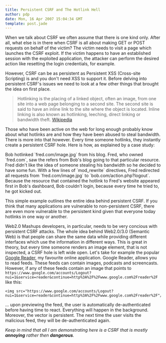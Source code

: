 ```yaml
---
title: Persistent CSRF and The Hotlink Hell
author: pdp
date: Mon, 16 Apr 2007 15:04:34 GMT
template: post.jade
---
```


When we talk about CSRF we often assume that there is one kind only. After all, what else is in there when CSRF is all about making GET or POST requests on behalf of the victim? The victim needs to visit a page which launches the CSRF exploit. If the victim happens to have an established session with the exploited application, the attacker can perform the desired action like resetting the login credentials, for example.

However, CSRF can be as persistent as Persistent XSS (Cross-site Scripting) is and you don't need XSS to support it. Before delving into persistent CSRF's issues we need to look at a few other things that brought the idea on first place.

> Hotlinking is the placing of a linked object, often an image, from one site into a web page belonging to a second site. The second site is said to have an inline link to the site where the object is located. Inline linking is also known as hotlinking, leeching, direct linking or bandwidth theft. [Wikipedia](http://en.wikipedia.org/wiki/Hotlink)

Those who have been active on the web for long enough probably know about what hotlinks are and how they have been abused to steal bandwidth. There is more into that however. Every time someone hotlinks, they instantly create a persistent CSRF hole. Here is how, as explained by a case study:

<div class="message">Bob hotlinked `fred.com/image.jpg` from his blog. Fred, who owned `fred.com`, saw the refers from Bob's blog going to that particular resource. Fred didn't like the idea of someone stealing his bandwidth so he decided to have some fun. With a few lines of `mod_rewrite` directives, Fred redirected all requests from `fred.com/image.jpg` to `bob.com/action.php?logout`. Because the resource that contained the hotlink to Fred's website appeared first in Bob's dashboard, Bob couldn't login, because every time he tried to, he got kicked out.</div>

This simple example outlines the entire idea behind persistent CSRF. If you think that many applications are vulnerable to non-persistent CSRF, there are even more vulnerable to the persistent kind given that everyone today hotlinks in one way or another.

Web2.0 Mashups developers, in particular, needs to be very concious with persistent CSRF attacks. The whole idea behind Web2.0/3.0 (Semantic Web) is that people can share the same data while providing different interfaces which use the information in different ways. This is great in theory, but every time someone renders an image element, that is not inspected, a CSRF hole is left wide open. Let's take for example the popular [Google Reader](http://reader.google.com), my favourite online application. Google Reader, allows you to read feeds. These feeds can contain images, podcasts and screencasts. However, if any of these feeds contain an image that points to `https://www.google.com/accounts/Logout?nui=1&service=reader&continue=http%3A%2F%2Fwww.google.com%2Freader%2F` like this:

    <img src="https://www.google.com/accounts/Logout?nui=1&service=reader&continue=http%3A%2F%2Fwww.google.com%2Freader%2F"/>

... upon previewing the feed, the user is automatically de-authenticated before having time to react. Everything will happen in the background. Moreover, the vector is persistent. The next time the user visits the malicious feed, they will be de-authenticated again.

_Keep in mind that all I am demonstrating here is a CSRF that is mostly **annoying** rather then **dangerous**._
